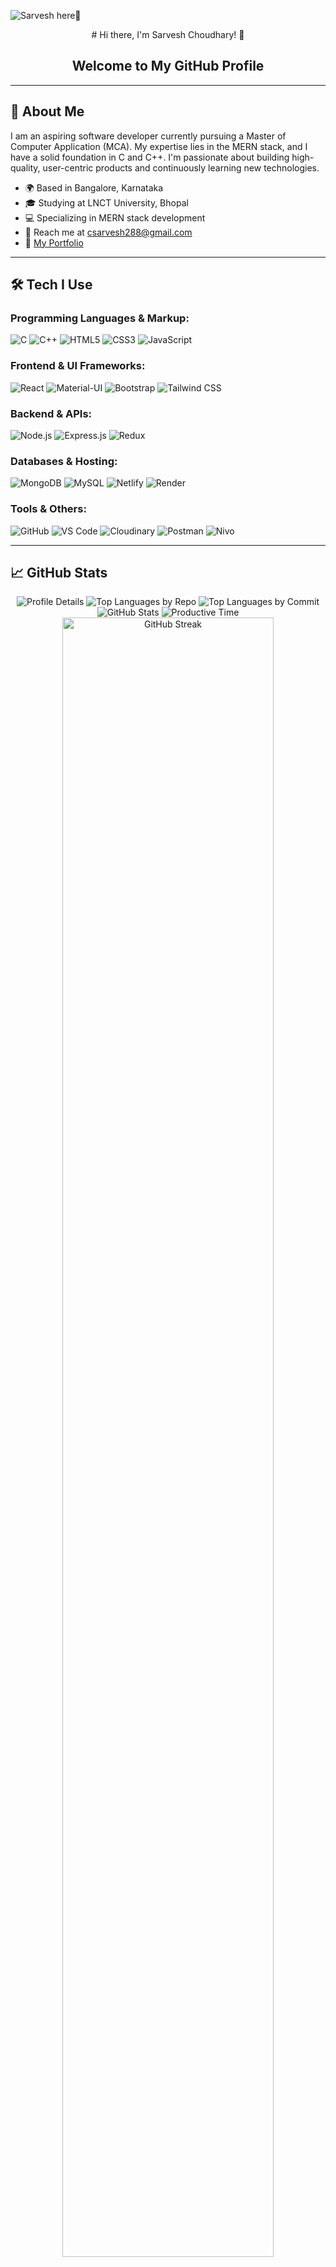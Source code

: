
![Sarvesh here👋](https://github.com/user-attachments/assets/902a4e70-b374-4f20-8b65-73c602116942)

<div align="center">
  # Hi there, I'm Sarvesh Choudhary! 👋
  <h2>Welcome to My GitHub Profile</h2>
</div>

---

## 🚀 About Me

I am an aspiring software developer currently pursuing a Master of Computer Application (MCA). My expertise lies in the MERN stack, and I have a solid foundation in C and C++. I'm passionate about building high-quality, user-centric products and continuously learning new technologies.

- 🌍 Based in Bangalore, Karnataka
- 🎓 Studying at LNCT University, Bhopal
- 💻 Specializing in MERN stack development
- 📧 Reach me at [csarvesh288@gmail.com](mailto:csarvesh288@gmail.com)
- 🔗 [My Portfolio](https://sarvesh-choudhary-portfolio.netlify.app)

---

## 🛠 Tech I Use

<div >
  
  ### Programming Languages & Markup:
  ![C](https://img.shields.io/badge/C-%2300599C.svg?style=for-the-badge&logo=c&logoColor=white) ![C++](https://img.shields.io/badge/C++-%2300599C.svg?style=for-the-badge&logo=c%2B%2B&logoColor=white) ![HTML5](https://img.shields.io/badge/HTML5-%23E34F26.svg?style=for-the-badge&logo=html5&logoColor=white) ![CSS3](https://img.shields.io/badge/CSS3-%231572B6.svg?style=for-the-badge&logo=css3&logoColor=white)
  ![JavaScript](https://img.shields.io/badge/JavaScript-%23323330.svg?style=for-the-badge&logo=javascript&logoColor=%23F7DF1E) 
  
  ### Frontend & UI Frameworks:
  ![React](https://img.shields.io/badge/React-%2320232a.svg?style=for-the-badge&logo=react&logoColor=%2361DAFB) ![Material-UI](https://img.shields.io/badge/Material--UI-%230081CB.svg?style=for-the-badge&logo=material-ui&logoColor=white) ![Bootstrap](https://img.shields.io/badge/Bootstrap-%238511FA.svg?style=for-the-badge&logo=bootstrap&logoColor=white) ![Tailwind CSS](https://img.shields.io/badge/Tailwind_CSS-%2338B2AC.svg?style=for-the-badge&logo=tailwind-css&logoColor=white)
  
  ### Backend & APIs:
  ![Node.js](https://img.shields.io/badge/Node.js-%236DA55F.svg?style=for-the-badge&logo=node.js&logoColor=white) ![Express.js](https://img.shields.io/badge/Express.js-%23404d59.svg?style=for-the-badge&logo=express&logoColor=%2361DAFB) ![Redux](https://img.shields.io/badge/Redux-%23764ABC.svg?style=for-the-badge&logo=redux&logoColor=white)
  
  ### Databases & Hosting:
  ![MongoDB](https://img.shields.io/badge/MongoDB-%234ea94b.svg?style=for-the-badge&logo=mongodb&logoColor=white) ![MySQL](https://img.shields.io/badge/MySQL-%234479A1.svg?style=for-the-badge&logo=mysql&logoColor=white) ![Netlify](https://img.shields.io/badge/Netlify-%23000000.svg?style=for-the-badge&logo=netlify&logoColor=05bdba) ![Render](https://img.shields.io/badge/Render-%2346E3B7.svg?style=for-the-badge&logo=render&logoColor=white)
  
  ### Tools & Others:
  ![GitHub](https://img.shields.io/badge/GitHub-%23121011.svg?style=for-the-badge&logo=github&logoColor=white) ![VS Code](https://img.shields.io/badge/VS_Code-%23007ACC.svg?style=for-the-badge&logo=visual-studio-code&logoColor=white) ![Cloudinary](https://img.shields.io/badge/Cloudinary-%234F86F7.svg?style=for-the-badge&logo=cloudinary&logoColor=white) ![Postman](https://img.shields.io/badge/Postman-%23FF6C37.svg?style=for-the-badge&logo=postman&logoColor=white) ![Nivo](https://img.shields.io/badge/Nivo-%2300C48B.svg?style=for-the-badge&logo=nivo&logoColor=white)  
  
</div>

---

## 📈 GitHub Stats
 
<div align="center">
  <img src="http://github-profile-summary-cards.vercel.app/api/cards/profile-details?username=sarveshguru&theme=radical" alt="Profile Details" />
  <img src="http://github-profile-summary-cards.vercel.app/api/cards/repos-per-language?username=sarveshguru&theme=radical" alt="Top Languages by Repo" />
  <img src="http://github-profile-summary-cards.vercel.app/api/cards/most-commit-language?username=sarveshguru&theme=radical" alt="Top Languages by Commit" />
  <img src="http://github-profile-summary-cards.vercel.app/api/cards/stats?username=sarveshguru&theme=radical" alt="GitHub Stats" />
  <img src="http://github-profile-summary-cards.vercel.app/api/cards/productive-time?username=sarveshguru&theme=radical&utcOffset=5.5" alt="Productive Time" />
  <img src="https://github-readme-streak-stats.herokuapp.com/?user=sarveshguru&theme=radical&hide_border=true&mode=weekly" alt="GitHub Streak" width="82%"/>
</div>

---

## 🌐 Connect with Me

<div align="center">
  <a href="https://www.linkedin.com/in/sarvesh-choudhary-7571a6126/">
    <img src="https://img.icons8.com/ios-filled/50/000000/linkedin.png" alt="LinkedIn" />
  </a>
  <a href="https://github.com/sarveshguru">
    <img src="https://img.icons8.com/ios-filled/50/000000/github.png" alt="GitHub" />
  </a>
  <a href="mailto:csarvesh288@gmail.com">
    <img src="https://img.icons8.com/ios-filled/50/000000/email.png" alt="Email" />
  </a>
</div>

---

<div align="center">
  <h4>Thank you for visiting my GitHub profile!</h4>  <img src="https://komarev.com/ghpvc/?username=sarveshguru&color=blue" alt="Profile Views" />
</div> 
